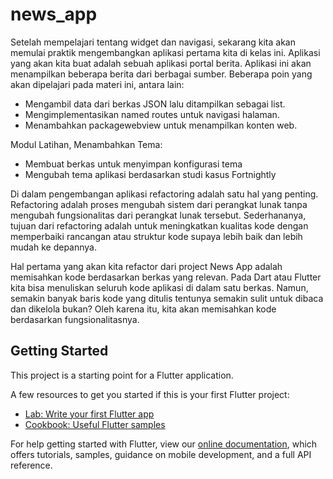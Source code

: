# news_app

Setelah mempelajari tentang widget dan navigasi, sekarang kita akan memulai praktik mengembangkan aplikasi pertama 
kita di kelas ini. Aplikasi yang akan kita buat adalah sebuah aplikasi portal berita. 
Aplikasi ini akan menampilkan beberapa berita dari berbagai sumber. 
Beberapa poin yang akan dipelajari pada materi ini, antara lain:

- Mengambil data dari berkas JSON lalu ditampilkan sebagai list.
- Mengimplementasikan named routes untuk navigasi halaman.
- Menambahkan packagewebview untuk menampilkan konten web.

Modul Latihan, Menambahkan Tema:
- Membuat berkas untuk menyimpan konfigurasi tema
- Mengubah tema aplikasi berdasarkan studi kasus Fortnightly


Di dalam pengembangan aplikasi refactoring adalah satu hal yang penting. 
Refactoring adalah proses mengubah sistem dari perangkat lunak tanpa mengubah fungsionalitas 
dari perangkat lunak tersebut. Sederhananya, tujuan dari refactoring adalah untuk meningkatkan 
kualitas kode dengan memperbaiki rancangan atau struktur kode supaya lebih baik 
dan lebih mudah ke depannya.

Hal pertama yang akan kita refactor dari project News App adalah memisahkan kode 
berdasarkan berkas yang relevan. Pada Dart atau Flutter kita bisa menuliskan seluruh kode aplikasi 
di dalam satu berkas. Namun, semakin banyak baris kode yang ditulis tentunya 
semakin sulit untuk dibaca dan dikelola bukan? Oleh karena itu, kita akan memisahkan 
kode berdasarkan fungsionalitasnya.

## Getting Started

This project is a starting point for a Flutter application.

A few resources to get you started if this is your first Flutter project:

- [Lab: Write your first Flutter app](https://flutter.dev/docs/get-started/codelab)
- [Cookbook: Useful Flutter samples](https://flutter.dev/docs/cookbook)

For help getting started with Flutter, view our
[online documentation](https://flutter.dev/docs), which offers tutorials,
samples, guidance on mobile development, and a full API reference.
